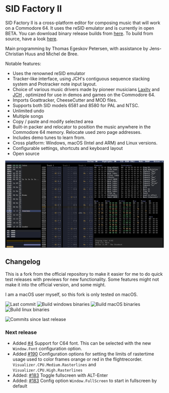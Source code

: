 # SID Factory II

SID Factory II is a cross-platform editor for composing music that will work on
a Commodore 64. It uses the reSID emulator and is currently in open BETA. You
can download binary release builds from [here](http://blog.chordian.net/sf2/).
To build from source, have a look [here](DEVELOPMENT.md).

Main programming by Thomas Egeskov Petersen, with assistance by Jens-Christian
Huus and Michel de Bree.

Notable features:

- Uses the renowned reSID emulator
- Tracker-like interface, using JCH's contiguous sequence stacking system and
  Protracker note input layout.
- Choice of various music drivers made by pioneer musicians
  [Laxity](https://deepsid.chordian.net/?file=/MUSICIANS/L/Laxity) and
  [JCH](https://deepsid.chordian.net/?file=/MUSICIANS/J/JCH) ,
  optimized for use in demos and games on the Commodore 64.
- Imports Goattracker, CheeseCutter and MOD files.
- Supports both SID models 6581 and 8580 for PAL and NTSC.
- Unlimited undo
- Multiple songs
- Copy / paste and modify selected area
- Built-in packer and relocator to position the music anywhere in the Commodore
  64 memory. Relocate used zero page addresses.
- Includes demo tunes to learn from.
- Cross platform: Windows, macOS (Intel and ARM) and Linux versions.
- Configurable settings, shortcuts and keyboard layout
- Open source

![SID Factory II screenshot](screenshot.png)

## Changelog

This is a fork from the official repository to make it easier for me to do quick
test releases with previews for new functionality. Some features might not make it
into the official version, and some might.

I am a macOS user myself, so this fork is only tested on macOS.

![Last commit](https://img.shields.io/github/last-commit/chordian/sidfactory2)
![Build windows
binaries](https://github.com/Chordian/sidfactory2/workflows/Build%20windows%20binaries/badge.svg)
![Build macOS
binaries](https://github.com/Chordian/sidfactory2/workflows/Build%20macOS%20binaries/badge.svg)
![Build linux binaries](https://github.com/Chordian/sidfactory2/workflows/Build%20linux%20binaries/badge.svg)

![Commits since last
release](https://img.shields.io/github/commits-since/chordian/sidfactory2/release-20231002)

### Next release

- Added [#4](https://github.com/micheldebree/sidfactory2/issues/4) Support for C64 font.
  This can be selected with the new `Window.Font` configuration option.
- Added [#190](https://github.com/Chordian/sidfactory2/issues/190)
  Configuration options
  for setting the limits of rastertime usage used to color frames orange or red in
  the flightrecorder.
  `Visualizer.CPU.Medium.Rasterlines` and `Visualizer.CPU.High.Rasterlines`
- Added: [#183](https://github.com/Chordian/sidfactory2/issues/183) Toggle fullscreen with ALT-Enter
- Added: [#183](https://github.com/Chordian/sidfactory2/issues/183) Config option `Window.FullScreen`
  to start in fullscreen by default
